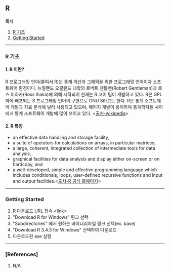 ## R

목차

1. [R 기초](#r기초)
1. [Getting Started](#getting-started)

* * *
### R 기초

#### 1. R 이란?

R 프로그래밍 언어(줄여서 R)는 통계 계산과 그래픽을 위한 프로그래밍 언어이자 소프트웨어 환경이다. 뉴질랜드 오클랜드 대학의 로버트 젠틀맨(Robert Gentleman)과 로스 이하카(Ross Ihaka)에 의해 시작되어 현재는 R 코어 팀이 개발하고 있다. R은 GPL 하에 배포되는 S 프로그래밍 언어의 구현으로 GNU S라고도 한다. R은 통계 소프트웨어 개발과 자료 분석에 널리 사용되고 있으며, 패키지 개발이 용이하여 통계학자들 사이에서 통계 소프트웨어 개발에 많이 쓰이고 있다. <[출처-wikipedia](https://ko.wikipedia.org/wiki/R_(%ED%94%84%EB%A1%9C%EA%B7%B8%EB%9E%98%EB%B0%8D_%EC%96%B8%EC%96%B4))>

#### 2. R 특징
- an effective data handling and storage facility,
- a suite of operators for calculations on arrays, in particular matrices,
- a large, coherent, integrated collection of intermediate tools for data analysis,
- graphical facilities for data analysis and display either on-screen or on hardcopy, and
- a well-developed, simple and effective programming language which includes conditionals, loops, user-defined recursive functions and input and output facilities.<[출처-R 공식 홈페이지](https://www.r-project.org/)>

* * *

### Getting Started

1. R 다운로드 URL 접속 <[link](http://cran.nexr.com/)>
2. "Download R for Windows" 링크 선택
3. "Subdirectories" 에서 원하는 바이너리파일 링크 선택(ex. base)
4. "Download R 3.4.3 for Windows" 선택하여 다운로드
5. 다운로드된 exe 실행

* * *

### [References]
1. N/A
